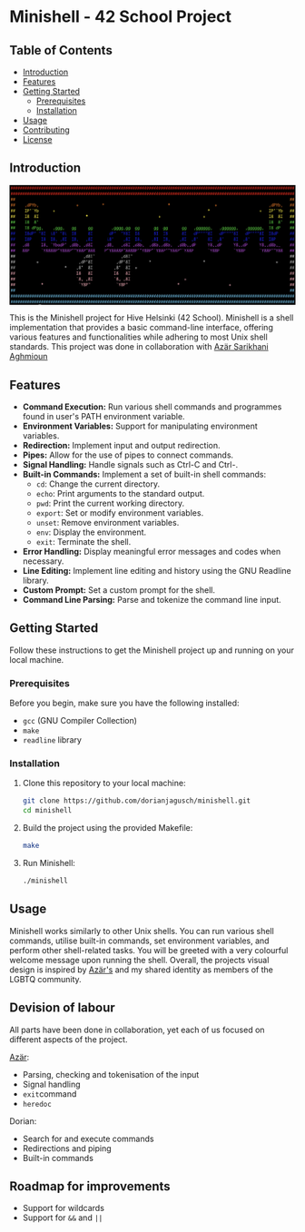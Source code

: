 # Minishell - 42 School Project

## Table of Contents

- [Introduction](#introduction)
- [Features](#features)
- [Getting Started](#getting-started)
  - [Prerequisites](#prerequisites)
  - [Installation](#installation)
- [Usage](#usage)
- [Contributing](#contributing)
- [License](#license)

## Introduction

<img src="img/minishell_banner.png" width="900px" align="center">

This is the Minishell project for Hive Helsinki (42 School). Minishell is a shell implementation that provides a basic command-line interface, offering various features and functionalities while adhering to most Unix shell standards.
This project was done in collaboration with [Azär Sarikhani Aghmioun](https://github.com/azarSarikhani) 

## Features

- **Command Execution:** Run various shell commands and programmes found in user's PATH environment variable.
- **Environment Variables:** Support for manipulating environment variables.
- **Redirection:** Implement input and output redirection.
- **Pipes:** Allow for the use of pipes to connect commands.
- **Signal Handling:** Handle signals such as Ctrl-C and Ctrl-\.
- **Built-in Commands:** Implement a set of built-in shell commands:
    - `cd`: Change the current directory.
    - `echo`: Print arguments to the standard output.
    - `pwd`: Print the current working directory.
    - `export`: Set or modify environment variables.
    - `unset`: Remove environment variables.
    - `env`: Display the environment.
    - `exit`: Terminate the shell.
- **Error Handling:** Display meaningful error messages and codes when necessary.
- **Line Editing:** Implement line editing and history using the GNU Readline library.
- **Custom Prompt:** Set a custom prompt for the shell.
- **Command Line Parsing:** Parse and tokenize the command line input.

## Getting Started

Follow these instructions to get the Minishell project up and running on your local machine.

### Prerequisites

Before you begin, make sure you have the following installed:

- `gcc` (GNU Compiler Collection)
- `make`
- `readline` library

### Installation

1. Clone this repository to your local machine:

   ```bash
   git clone https://github.com/dorianjagusch/minishell.git
   cd minishell
   ```

2. Build the project using the provided Makefile:

   ```bash
   make
   ```

3. Run Minishell:

   ```bash
   ./minishell
   ```

## Usage

Minishell works similarly to other Unix shells. You can run various shell commands, utilise built-in commands, set environment variables, and perform other shell-related tasks.
You will be greeted with a very colourful welcome message upon running the shell. Overall, the projects visual design is inspired by [Azär's](https://github.com/azarSarikhani) and my shared identity as members of the LGBTQ community.

## Devision of labour

All parts have been done in collaboration, yet each of us focused on different aspects of the project.

 [Azär](https://github.com/azarSarikhani):
  - Parsing, checking and tokenisation of the input
  - Signal handling
  - `exit`command
  - `heredoc`

  Dorian:
  - Search for and execute commands
  - Redirections and piping
  - Built-in commands

## Roadmap for improvements

- Support for wildcards
- Support for `&&` and `||`
